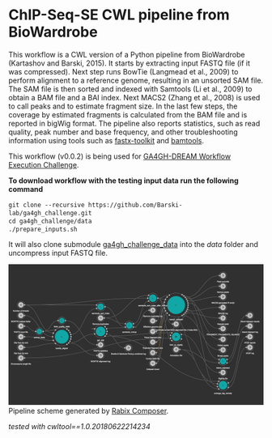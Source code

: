 # ChIP-Seq-SE CWL pipeline from BioWardrobe 

This workflow is a CWL version of a Python pipeline from BioWardrobe (Kartashov and Barski, 2015).
It starts by extracting input FASTQ file (if it was compressed). Next step runs
BowTie (Langmead et al., 2009) to perform alignment to a reference genome,
resulting in an unsorted SAM file. The SAM file is then sorted and indexed with Samtools
(Li et al., 2009) to obtain a BAM file and a BAI index. Next MACS2 (Zhang et al., 2008)
is used to call peaks and to estimate fragment size. In the last few steps, the coverage
by estimated fragments is calculated from the BAM file and is reported in bigWig format.
The pipeline also reports statistics, such as read quality, peak number and base frequency,
and other troubleshooting information using tools such as
[fastx-toolkit](http://hannonlab.cshl.edu/fastx_toolkit/) and
[bamtools](https://github.com/pezmaster31/bamtools).

This workflow (v0.0.2) is being used for
[GA4GH-DREAM Workflow Execution Challenge](https://www.synapse.org/#!Synapse:syn8507133/wiki/415976).

**To download workflow with the testing input data run the following command**
```
git clone --recursive https://github.com/Barski-lab/ga4gh_challenge.git
cd ga4gh_challenge/data
./prepare_inputs.sh
```
It will also clone submodule [ga4gh_challenge_data](https://github.com/michael-kotliar/ga4gh_challenge_data)
into the *data* folder and uncompress input FASTQ file.


![Workflow scheme](docs/workflow_sheme.png)
Pipeline scheme generated by [Rabix Composer](http://rabix.io/).


*tested with cwltool==1.0.20180622214234*
